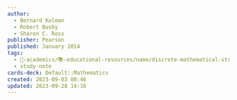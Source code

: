 ```yaml
---
author:
  - Bernard Kolman
  - Robert Busby
  - Sharon C. Ross
publisher: Pearson
published: January 2014
tags:
  - 🔴-academics/📚-educational-resources/name/discrete-mathematical-structures-6th-edition
  - study-note
cards-deck: Default::Mathematics
created: 2023-09-03 08:46
updated: 2023-09-28 14:16
---
```

